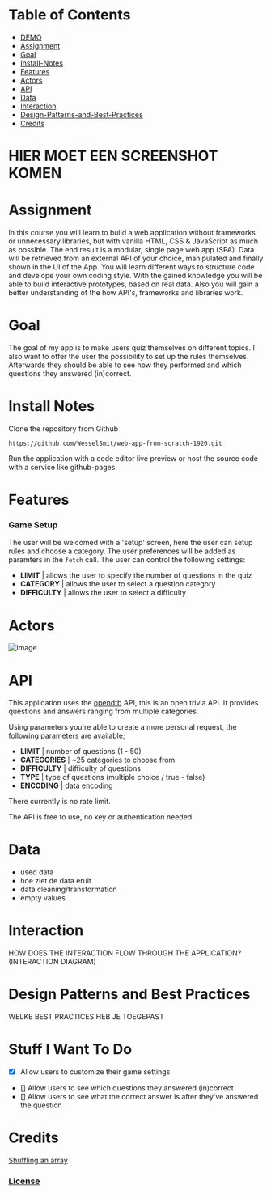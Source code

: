 # Table of Contents
* [DEMO](https://wesselsmit.github.io/web-app-from-scratch-1920/)
* [Assignment](#assignment)
* [Goal](#goal)
* [Install-Notes](#install-notes)
* [Features](#features)
* [Actors](#actors)
* [API](#api)
* [Data](#data)
* [Interaction](#interaction)
* [Design-Patterns-and-Best-Practices](#design-patterns-and-best-practices)
* [Credits](#credits)

# HIER MOET EEN SCREENSHOT KOMEN

# Assignment

In this course you will learn to build a web application without frameworks or unnecessary libraries, but with vanilla HTML, CSS & JavaScript as much as possible. The end result is a modular, single page web app (SPA). Data will be retrieved from an external API of your choice, manipulated and finally shown in the UI of the App. You will learn different ways to structure code and develope your own coding style. With the gained knowledge you will be able to build interactive prototypes, based on real data. Also you will gain a better understanding of the how API's, frameworks and libraries work.

# Goal 
The goal of my app is to make users quiz themselves on different topics. I also want to offer the user the possibility to set up the rules themselves. Afterwards they should be able to see how they performed and which questions they answered (in)correct.

# Install Notes

Clone the repository from Github

`https://github.com/WesselSmit/web-app-from-scratch-1920.git`

Run the application with a code editor live preview or host the source code with a service like github-pages.

# Features

### Game Setup

The user will be welcomed with a 'setup' screen, here the user can setup rules and choose a category. The user preferences will be added as paramters in the `fetch` call. The user can control the following settings:

* **LIMIT** | allows the user to specify the number of questions in the quiz
* **CATEGORY** | allows the user to select a question category
* **DIFFICULTY** | allows the user to select a difficulty

# Actors
![image](https://user-images.githubusercontent.com/45405413/74222707-64abe580-4cb5-11ea-9f9d-08b3058a5d3b.png)

# API

This application uses the [opendtb](https://opentdb.com/api_config.php) API, this is an open trivia API. It provides questions and answers ranging from multiple categories. 

Using parameters you're able to create a more personal request, the following parameters are available;
* **LIMIT** | number of questions (1 - 50)
* **CATEGORIES** | ~25 categories to choose from 
* **DIFFICULTY** | difficulty of questions 
* **TYPE** | type of questions (multiple choice / true - false)
* **ENCODING** | data encoding

There currently is no rate limit.

The API is free to use, no key or authentication needed.

# Data 
- used data
- hoe ziet de data eruit
- data cleaning/transformation
- empty values

# Interaction
HOW DOES THE INTERACTION FLOW THROUGH THE APPLICATION? (INTERACTION DIAGRAM)

# Design Patterns and Best Practices
WELKE BEST PRACTICES HEB JE TOEGEPAST

# Stuff I Want To Do
- [x] Allow users to customize their game settings
- [] Allow users to see which questions they answered (in)correct
- [] Allow users to see what the correct answer is after they've answered the question

# Credits

[Shuffling an array](https://stackoverflow.com/questions/2450954/how-to-randomize-shuffle-a-javascript-array)


### [License](https://github.com/WesselSmit/web-app-from-scratch-1920/blob/master/LICENSE)
